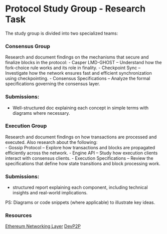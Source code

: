# Protocol Study Group - Research Task
The study group is divided into two specialized teams:

### Consensus Group
Research and document findings on the mechanisms that secure and finalize blocks in the protocol: 
    - Casper LMD-GHOST – Understand how the fork-choice rule works and its role in finality.
    - Checkpoint Sync – Investigate how the network ensures fast and efficient synchronization using checkpointing.
    - Consensus Specifications – Analyze the formal specifications governing the consensus layer.

### Submissions:
- Well-structured doc explaining each concept in simple terms with diagrams where necessary.


### Execution Group
Research and document findings on how transactions are processed and executed. Also research about the following:   
    - Gossip Protocol – Explore how transactions and blocks are propagated efficiently across the network.
    - Engine API – Study how execution clients interact with consensus clients.
    - Execution Specifications – Review the specifications that define how state transitions and block processing work.

### Submissions:
- structured report explaining each component, including technical insights and real-world implications.

PS: Diagrams or code snippets (where applicable) to illustrate key ideas.


### Resources
[Ethereum Networking Layer](https://ethereum.org/en/developers/docs/networking-layer/)
[DevP2P](https://github.com/ethereum/devp2p)